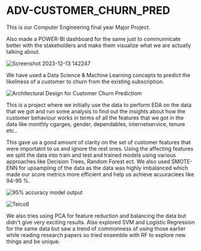 # ADV-CUSTOMER_CHURN_PRED
This is our Computer Engineering final year Major Project.

Also made a POWER-BI dashboard for the same just to communnicate better with the stakeholders and make them visualize what we are actually talking about.

![Screenshot 2023-12-13 142247](https://github.com/Viraj2401/My-Projects/assets/151989127/cd48d41f-1178-4a78-9f98-5404cfaeb581)

We have used a Data Science & Machine Learning concepts to predict the likeliness of a customer to churn from the existing subscription.


![Architectural Design for Customer Churn Predictiom](https://github.com/Viraj2401/My-Projects/assets/151989127/2e768b50-890e-446e-b359-b792cf1a6f91)


This is a project where we initially use the data to perform EDA on the data that we got and run some analysis to find out the insights about how the customer behaviour works in terms of all the features that we got in the data like monthly cgarges, gender, dependables, internetservice, tenure etc..




This gave us a good amount of clarity on the set of customer features that were importatnt to us and ignore the rest ones.
Using the affecting features we split the data into train and test and trained models using various approaches like Decision Trees, Random Forest ect. We also used SMOTE-ENN for upsampling of the data as the data was highly imbalanced which made our score metrics more efficient and help us achieve acuuraciees like 94-95 %.


![95% accuracy model output](https://github.com/Viraj2401/My-Projects/assets/151989127/d7078e7f-d4e6-4473-8a35-0e1a08c6b2e2)



![Telco6](https://github.com/Viraj2401/My-Projects/assets/151989127/aec7d8c2-a42c-49d4-b760-3994e8bcb127)



We also tries using PCA for feature reduction and balancing the data but didn't give very exciting results.
Also explored SVM and Logistic Regression for the same data but saw a trend of commonness of using those earlier while reading research papers so tried ensemble with RF to explore new things and be unique.

